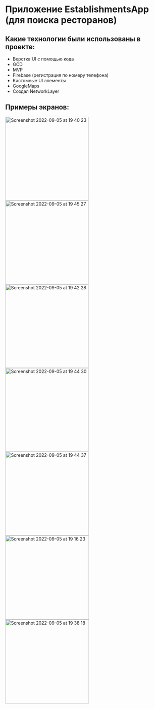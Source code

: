 # Приложение EstablishmentsApp (для поиска ресторанов)

## Какие технологии были использованы в проекте:
- Верстка UI с помощью кода
- GCD
- MVP
- Firebase (регистрация по номеру телефона)
- Кастомные UI элементы
- GoogleMaps
- Создал NetworkLayer

## Примеры экранов:

<img width="264" alt="Screenshot 2022-09-05 at 19 40 23" src="https://user-images.githubusercontent.com/71207368/188491953-3d481d11-7b9a-498a-8e33-b9f8811ee57a.png">

<img width="264" alt="Screenshot 2022-09-05 at 19 45 27" src="https://user-images.githubusercontent.com/71207368/188491967-857294d6-243e-413a-adae-c6753ea0d1b1.png">

<img width="264" alt="Screenshot 2022-09-05 at 19 42 28" src="https://user-images.githubusercontent.com/71207368/188492014-ebe9d404-a66c-46a7-b5ee-c47e3b87d062.png">

<img width="264" alt="Screenshot 2022-09-05 at 19 44 30" src="https://user-images.githubusercontent.com/71207368/188492026-99b47fa9-abab-4f56-802b-e73e49dd0f91.png">

<img width="264" alt="Screenshot 2022-09-05 at 19 44 37" src="https://user-images.githubusercontent.com/71207368/188492036-5ceaa324-cc19-4d86-87c2-2a0e9bd46ef8.png">

<img width="265" alt="Screenshot 2022-09-05 at 19 16 23" src="https://user-images.githubusercontent.com/71207368/188492078-5ac097db-0a34-4de7-b39d-fe338b9611db.png">

<img width="265" alt="Screenshot 2022-09-05 at 19 38 18" src="https://user-images.githubusercontent.com/71207368/188492094-4180c9fe-2e8a-4ceb-87ba-00139d23f4e4.png">






